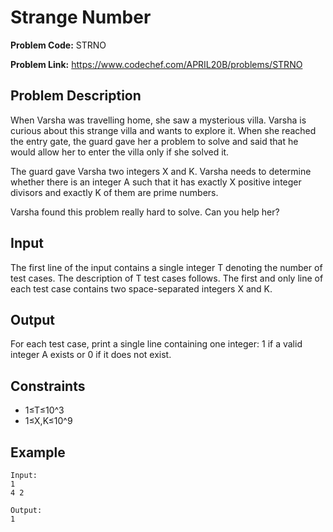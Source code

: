 # Strange Number 
**Problem Code:** STRNO

**Problem Link:** https://www.codechef.com/APRIL20B/problems/STRNO
## Problem Description
When Varsha was travelling home, she saw a mysterious villa. Varsha is curious about this strange villa and wants to explore it. When she reached the entry gate, the guard gave her a problem to solve and said that he would allow her to enter the villa only if she solved it.

The guard gave Varsha two integers X and K. Varsha needs to determine whether there is an integer A such that it has exactly X positive integer divisors and exactly K of them are prime numbers.

Varsha found this problem really hard to solve. Can you help her?

## Input
The first line of the input contains a single integer T denoting the number of test cases. The description of T test cases follows.
The first and only line of each test case contains two space-separated integers X and K.
## Output
For each test case, print a single line containing one integer: 1 if a valid integer A exists or 0 if it does not exist.

## Constraints
* 1≤T≤10^3
* 1≤X,K≤10^9

## Example 
```
Input:
1
4 2

Output:
1
```

